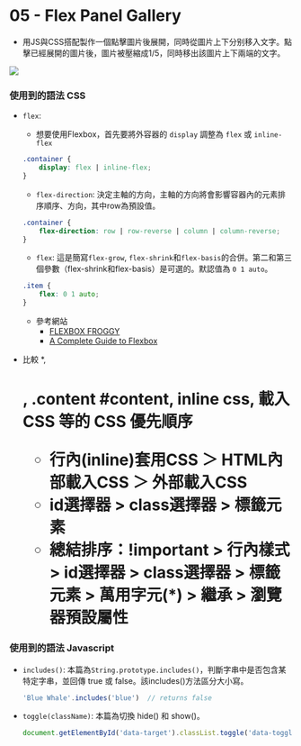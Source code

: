 # 05 - Flex Panel Gallery

- 用JS與CSS搭配製作一個點擊圖片後展開，同時從圖片上下分别移入文字。點擊已經展開的圖片後，圖片被壓縮成1/5，同時移出該圖片上下兩端的文字。

![](https://github.com/hoovivaf2e/javascript30/blob/master/05%20-%20Flex%20Panel%20Gallery/5_flexpanelgallery.png)

### 使用到的語法 CSS

- `flex`: 

    * 想要使用Flexbox，首先要將外容器的 `display` 調整為 `flex` 或 `inline-flex`
    
    ```css
    .container {
        display: flex | inline-flex;
    }
    ```

    * `flex-direction`: 決定主軸的方向，主軸的方向將會影響容器內的元素排序順序、方向，其中row為預設值。

    ```css
    .container {
        flex-direction: row | row-reverse | column | column-reverse;
    }
    ```

    * `flex`: 這是簡寫`flex-grow`, `flex-shrink`和`flex-basis`的合併。第二和第三個參數（flex-shrink和flex-basis）是可選的。默認值為 `0 1 auto`。

    ```css
    .item {
        flex: 0 1 auto;
    }
    ```

    - 參考網站
        * [FLEXBOX FROGGY](https://flexboxfroggy.com/#zh-tw)
        * [A Complete Guide to Flexbox](https://css-tricks.com/snippets/css/a-guide-to-flexbox/)

- 比較 *, <h1>, .content #content, inline css, 載入CSS 等的 CSS 優先順序

    * 行內(inline)套用CSS ＞ HTML內部載入CSS ＞ 外部載入CSS
    * id選擇器 > class選擇器 > 標籤元素
    * 總結排序：!important > 行內樣式 > id選擇器 > class選擇器 > 標籤元素 > 萬用字元(*) > 繼承 > 瀏覽器預設屬性


### 使用到的語法 Javascript 

- `includes()`: 本篇為`String.prototype.includes()`，判斷字串中是否包含某特定字串，並回傳 true 或 false。該includes()方法區分大小寫。

    ```javascript
    'Blue Whale'.includes('blue')  // returns false
    ```

- `toggle(className)`: 本篇為切換 hide() 和 show()。

    ```javascript
    document.getElementById('data-target').classList.toggle('data-toggle-class');
    ```
